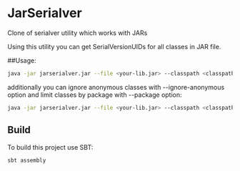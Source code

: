 # JarSerialver
Clone of serialver utility which works with JARs

Using this utility you can get SerialVersionUIDs for all classes in JAR file.

##Usage:

```bash
java -jar jarserialver.jar --file <your-lib.jar> --classpath <classpath with your jar and dependencies>
```

additionally you can ignore anonymous classes with --ignore-anonymous option and limit classes by package with --package option:

```bash
java -jar jarserialver.jar --file <your-lib.jar> --classpath <classpath with your jar and dependencies> -a --package <your package>
```

## Build

To build this project use SBT:

```bash
sbt assembly
```
